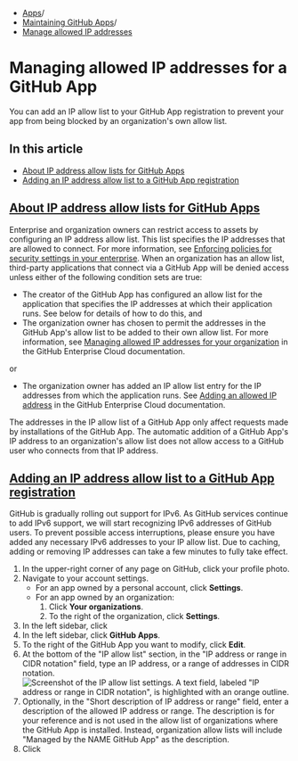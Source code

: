   * [Apps](https://docs.github.com/en/apps "Apps")/
  * [Maintaining GitHub Apps](https://docs.github.com/en/apps/maintaining-github-apps "Maintaining GitHub Apps")/
  * [Manage allowed IP addresses](https://docs.github.com/en/apps/maintaining-github-apps/managing-allowed-ip-addresses-for-a-github-app "Manage allowed IP addresses")


# Managing allowed IP addresses for a GitHub App
You can add an IP allow list to your GitHub App registration to prevent your app from being blocked by an organization's own allow list.
## In this article
  * [About IP address allow lists for GitHub Apps](https://docs.github.com/en/apps/maintaining-github-apps/managing-allowed-ip-addresses-for-a-github-app#about-ip-address-allow-lists-for-github-apps)
  * [Adding an IP address allow list to a GitHub App registration](https://docs.github.com/en/apps/maintaining-github-apps/managing-allowed-ip-addresses-for-a-github-app#adding-an-ip-address-allow-list-to-a-github-app-registration)


## [About IP address allow lists for GitHub Apps](https://docs.github.com/en/apps/maintaining-github-apps/managing-allowed-ip-addresses-for-a-github-app#about-ip-address-allow-lists-for-github-apps)
Enterprise and organization owners can restrict access to assets by configuring an IP address allow list. This list specifies the IP addresses that are allowed to connect. For more information, see [Enforcing policies for security settings in your enterprise](https://docs.github.com/en/enterprise-cloud@latest/admin/policies/enforcing-policies-for-your-enterprise/enforcing-policies-for-security-settings-in-your-enterprise#managing-allowed-ip-addresses-for-organizations-in-your-enterprise).
When an organization has an allow list, third-party applications that connect via a GitHub App will be denied access unless either of the following condition sets are true:
  * The creator of the GitHub App has configured an allow list for the application that specifies the IP addresses at which their application runs. See below for details of how to do this, and
  * The organization owner has chosen to permit the addresses in the GitHub App's allow list to be added to their own allow list. For more information, see [Managing allowed IP addresses for your organization](https://docs.github.com/en/enterprise-cloud@latest/organizations/keeping-your-organization-secure/managing-allowed-ip-addresses-for-your-organization#allowing-access-by-github-apps) in the GitHub Enterprise Cloud documentation.


or
  * The organization owner has added an IP allow list entry for the IP addresses from which the application runs. See [Adding an allowed IP address](https://docs.github.com/en/enterprise-cloud@latest/organizations/keeping-your-organization-secure/managing-security-settings-for-your-organization/managing-allowed-ip-addresses-for-your-organization#adding-an-allowed-ip-address) in the GitHub Enterprise Cloud documentation.


The addresses in the IP allow list of a GitHub App only affect requests made by installations of the GitHub App. The automatic addition of a GitHub App's IP address to an organization's allow list does not allow access to a GitHub user who connects from that IP address.
## [Adding an IP address allow list to a GitHub App registration](https://docs.github.com/en/apps/maintaining-github-apps/managing-allowed-ip-addresses-for-a-github-app#adding-an-ip-address-allow-list-to-a-github-app-registration)
GitHub is gradually rolling out support for IPv6. As GitHub services continue to add IPv6 support, we will start recognizing IPv6 addresses of GitHub users. To prevent possible access interruptions, please ensure you have added any necessary IPv6 addresses to your IP allow list.
Due to caching, adding or removing IP addresses can take a few minutes to fully take effect.
  1. In the upper-right corner of any page on GitHub, click your profile photo.
  2. Navigate to your account settings.
     * For an app owned by a personal account, click **Settings**.
     * For an app owned by an organization: 
       1. Click **Your organizations**.
       2. To the right of the organization, click **Settings**.
  3. In the left sidebar, click 
  4. In the left sidebar, click **GitHub Apps**.
  5. To the right of the GitHub App you want to modify, click **Edit**.
  6. At the bottom of the "IP allow list" section, in the "IP address or range in CIDR notation" field, type an IP address, or a range of addresses in CIDR notation.
![Screenshot of the IP allow list settings. A text field, labeled "IP address or range in CIDR notation", is highlighted with an orange outline.](https://docs.github.com/assets/cb-33293/images/help/security/ip-address-field.png)
  7. Optionally, in the "Short description of IP address or range" field, enter a description of the allowed IP address or range. The description is for your reference and is not used in the allow list of organizations where the GitHub App is installed. Instead, organization allow lists will include "Managed by the NAME GitHub App" as the description.
  8. Click 



